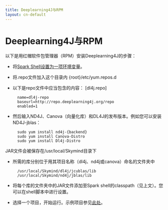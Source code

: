 ```yaml
---
title: Deeplearning4J与RPM
layout: cn-default
---
```


# Deeplearning4J与RPM

以下是用红帽软件包管理器（RPM）安装Deeplearning4J的步骤：

* 将[Spark Shell设置为一项环境变量](http://apache-spark-user-list.1001560.n3.nabble.com/Adding-external-jar-to-spark-shell-classpath-using-ADD-JARS-td1207.html)。
* 将.repo文件加入这个目录内
        {root}/etc/yum.repos.d
* 以下是repo文件中应当包含的内容：
        [dl4j.repo]
        
        name=dl4j-repo
        baseurl=http://repo.deeplearning4j.org/repo
        enabled=1

* 然后输入ND4J、Canova（向量化库）和DL4J的发布版本。例如您可以安装ND4J-jblas：

        sudo yum install nd4j-{backend}
        sudo yum install Canova-Distro
        sudo yum install Dl4j-Distro
        
JAR文件会被保存在/usr/local/Skymind目录下

* 所需的库分别位于用其项目名称（dl4j、nd4j或canova）命名的文件夹中 

        /usr/local/Skymind/dl4j/jcublas/lib
        /usr/local/Skymind/nd4j/jblas/lib
        
* 将每个库的文件夹中的JAR文件添加至Spark shell的classpath（见上文）。您可以在shell脚本中进行设置。 
* 选择一个项目，开始运行。示例项目参见[此处](https://github.com/deeplearning4j/scala-spark-examples)。
